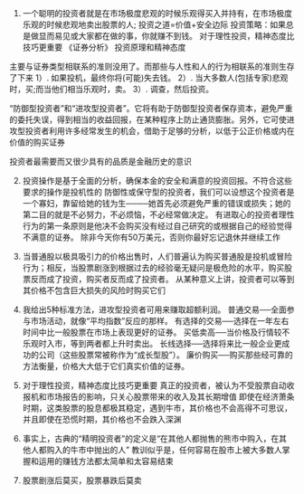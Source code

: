 <!--
 * @Author: your name
 * @Date: 2022-05-01 10:03:56
 * @LastEditTime: 2022-06-07 11:10:20
 * @LastEditors: yuzihan yuzihanyuzihan@163.com
 * @Description: 打开koroFileHeader查看配置 进行设置: https://github.com/OBKoro1/koro1FileHeader/wiki/%E9%85%8D%E7%BD%AE
 * @FilePath: /fe_interview/代码与投资/聪明的投资者.md
-->
1. 一个聪明的投资者就是在市场极度悲观的时候乐观得买入并持有，在市场极度乐观的时候悲观地卖出股票的人; 投资之道=价值+安全边际
投资策略：如果总是做显而易见或大家都在做的事，你就赚不到钱。
对于理性投资，精神态度比技巧更重要
《证券分析》 投资原理和精神态度

主要与证券类型相联系的准则没用了。而那些与人性和人的行为相联系的准则生存了下来
    1）. 如果投机，最终你将(可能)失去钱。
    2）. 当大多数人(包括专家)悲观时，买;而当他们相当乐观时，卖。
    3）. 调查，然后投资。

“防御型投资者”和“进攻型投资者”。它将有助于防御型投资者保存资本，避免严重的委托失误，得到相当的收益回报，在某种程序上防止通货膨胀。另外，它可使进攻型投资者利用许多经常发生的机会，借助于足够的分析，以低于公正价格或内在价值的购买证券

投资者最需要而又很少具有的品质是金融历史的意识

2. 投资操作是基于全面的分析，确保本金的安全和满意的投资回报。不符合这些要求的操作是投机性的
防御性或保守型的投资者，我们可以设想这个投资者是一个寡妇，靠留给她的钱为生────她首先必须避免严重的错误或损失；她的第二目的就是不必努力，不必烦恼，不必经常做决定。
有进取心的投资者理性行为的第一条原则是他决不会购买没有经过自己研究的或根据自己的经验觉得不满意的证券。
除非今天你有50万美元，否则你最好忘记退休并继续工作

3. 当普通股以极具吸引力的价格出售时，人们普遍认为购买普通股是投机或冒险行为；相反，当股票剧涨到根据过去的经验毫无疑问是极危险的水平，购买股票反而成了投资，购买者反而成了投资者。
从某种意义上讲，投资者可以等到其价格不包含巨大损失的风险时购买它们

4. 我给出5种标准方法，进攻型投资者可用来赚取超额利润。
普通交易──全面参与市场活动，就像“平均指数”反应的那样。
有选择的交易──选择在一年左右时间中比一般股票在市场上表现更好的证券。
买低卖高──当价格及行情较不乐观时入市，等到两者都上升时卖出。
长线选择──选择将来比一般企业更成功的公司（这些股票常被称作为“成长型股”）。
廉价购买──购买那些经可靠的方法衡量，价格大大低于它们真实价值的证券。

5. 对于理性投资，精神态度比技巧更重要
真正的投资者，被认为不受股票自动收报机和市场报告的影响，只关心股票带来的收入及其长期增值
即使在经济萧条时期，这类股票的股息都极其稳定，遇到牛市，其价格也不会高得不可思议，并且即使在恐慌时期，其价格也不会跌入深渊

6. 事实上，古典的“精明投资者”的定义是“在其他人都抛售的熊市中购入，在其他人都购入的牛市中抛出的人”
教训似乎是，任何容易在股市上被大多数人掌握和运用的赚钱方法都太简单和太容易结束

7. 股票剧涨后莫买，股票暴跌后莫卖